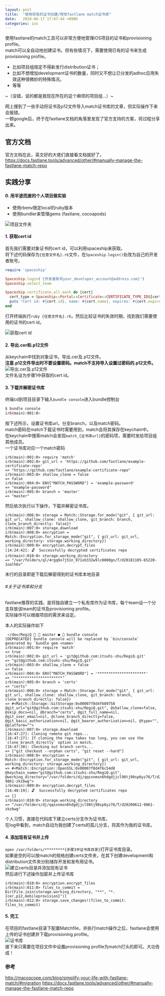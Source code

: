 ```yaml
---
layout: post
title:  "使用现有的证书创建/修改fastlane match证书库"
date:   2020-06-17 17:07:44 +0900
categories: ios
---
```


使用fastlane的match工具可以非常方便地管理iOS项目的证书和provisioning profile。  
match可以全自动地创建证书。但有些情况下，需要使用已有的证书来生成provisioning profile。  
- 比如项目组规定不得新发行distribution证书；
- 比如不想增加development证书的数量，同时又不想让已分发的adhoc应用失效这种很微妙的特殊情况。
- 等等

~（没错，说的都是我现在所在的这个麻烦的项目组...）~

网上搜到了一些手动将证书及p12文件导入match证书库的文章，但实际操作下来会报错。  
一顿google后，终于在fastlane文档的角落里发现了官方支持的方案，将过程分享出来。  

## 官方文档

官方文档在此，英文好的大佬们直接看文档就好了。  
https://docs.fastlane.tools/advanced/other/#manually-manage-the-fastlane-match-repo  

## 实践分享

#### 0. 用半途而废的个人项目做实验

- 使用rbenv限定local的ruby版本
- 使用bundler来管理gems (fastlane, cocoapods)

![项目文件夹](https://upload-images.jianshu.io/upload_images/1971022-e8633bbfe99d64ea.png?imageMogr2/auto-orient/strip%7CimageView2/2/w/1240)

#### 1. 获取cert id

首先我们需要对象证书的cert id，可以利用spaceship来获取。  
将下述代码保存为`{任意文件名}.rb`文件，在`Spaceship.login()`处改为自己的开发者账号。  

```ruby
require 'spaceship'

Spaceship.login('{开发者账号your_developer_account@address.com}')
Spaceship.select_team

Spaceship.certificate.all.each do |cert| 
  cert_type = Spaceship::Portal::Certificate::CERTIFICATE_TYPE_IDS[cert.type_display_id].to_s.split("::")[-1]
  puts "Cert id: #{cert.id}, name: #{cert.name}, expires: #{cert.expires}, type: #{cert_type}"
end
```

打开终端执行`ruby {任意文件名}.rb`，然后比较证书的失效时期，找到我们需要使用的证书的cert id。  

![获取cert id](https://upload-images.jianshu.io/upload_images/1971022-1859123b98ef1a2a.png?imageMogr2/auto-orient/strip%7CimageView2/2/w/1240)

#### 2. 导出.cer和.p12文件

从keychain中找到对象证书，导出.cer及.p12文件。  
**注意.p12文件导出时不要设置密码。match不支持导入设置过密码的.p12文件。**  
![导出.cer及.p12文件](https://upload-images.jianshu.io/upload_images/1971022-1dabdcd1741e4f29.png?imageMogr2/auto-orient/strip%7CimageView2/2/w/1240)  
文件名设为步骤1中获取的cert id。  

#### 3. 下载并解密证书库

终端cd到项目目录下输入`bundle console`进入bundle控制台  

```bash
$ bundle console
irb(main):001:0>
```

按下述所示，设置证书库url，分支branch，以及match密码。  
match密码在match下载证书时需要用到，match会将其保存在keychain中。  
在keychain中搜索match会发现`match_{证书库url}`的密码项，需要时发给项目组其他成员。  
一个证书库对应一个match密码  

```
irb(main):001:0> require 'match'
irb(main):002:0> git_url = 'https://github.com/fastlane/example-certificate-repo'
=> "https://github.com/fastlane/example-certificate-repo"
irb(main):003:0> shallow_clone = false
=> false
irb(main):004:0> ENV["MATCH_PASSWORD"] = 'example-password'
=> "example-password"
irb(main):005:0> branch = 'master'
=> "master"
```

然后依次执行以下操作，下载并解密证书库。  

```
irb(main):006:0> storage = Match::Storage.for_mode("git", { git_url: git_url, shallow_clone: shallow_clone, git_branch: branch, clone_branch_directly: false})
irb(main):007:0> storage.download
irb(main):008:0> encryption = Match::Encryption.for_storage_mode("git", { git_url: git_url, working_directory: storage.working_directory})
irb(main):009:0> encryption.decrypt_files
[14:24:42]: 🔓  Successfully decrypted certificates repo
irb(main):010:0> storage.working_directory
=> "/var/folders/ql/4rgq9x7j51n_971xb332w9lc0000gn/T/d20181105-65220-1oalh6v"
```

末行的目录即是下载后解密得到的证书库本地目录  

###### #关于证书库和分支

fastlane推荐的实践，是将独自建立一个私有库作为证书库，每个team设一个分支存放该team的证书及provisioning profile。  
实际操作可以根据项目的需求来设定。  

本人的实际操作如下  

```
 ~/dev/RegiQ   master ●  bundle console
[DEPRECATED] bundle console will be replaced by `bin/console` generated by `bundle gem <name>`
irb(main):001:0> require 'match'
=> true
irb(main):002:0> git_url = 'git@github.com:itsuhi-shu/RegiQ.git'
=> "git@github.com:itsuhi-shu/RegiQ.git"
irb(main):003:0> shallow_clone = false
=> false
irb(main):004:0> ENV["MATCH_PASSWORD"] = '**********************'
=> "**********************"
irb(main):005:0> branch = 'certs'
=> "certs"
irb(main):006:0> storage = Match::Storage.for_mode("git", { git_url: git_url, shallow_clone: shallow_clone, git_branch: branch, clone_branch_directly: false})
=> #<Match::Storage::GitStorage:0x00007f8d4f689758 @git_url="git@github.com:itsuhi-shu/RegiQ.git", @shallow_clone=false, @skip_docs=nil, @branch="certs", @git_full_name=nil, @git_user_email=nil, @clone_branch_directly=false, @git_basic_authorization=nil, @git_bearer_authorization=nil, @type="", @platform="">
irb(main):007:0> storage.download
[16:47:27]: Cloning remote git repo...
[16:47:27]: If cloning the repo takes too long, you can use the `clone_branch_directly` option in match.
[16:47:30]: Checking out branch certs...
=> ["git checkout --orphan certs", "git reset --hard"]
irb(main):008:0> encryption = Match::Encryption.for_storage_mode("git", { git_url: git_url, working_directory: storage.working_directory})
=> #<Match::Encryption::OpenSSL:0x00007f8d4f6c54d8 @keychain_name="git@github.com:itsuhi-shu/RegiQ.git", @working_directory="/var/folders/dj/qqssnmsn6hdgdjjcl98tj98sp6yz76/T/d20200612-9861-zkzbwg">
irb(main):009:0> encryption.decrypt_files
[16:48:19]: 🔓  Successfully decrypted certificates repo
=> []
irb(main):010:0> storage.working_directory
=> "/var/folders/dj/qqssnmsn6hdgdjjcl98tj98sp6yz76/T/d20200612-9861-zkzbwg"
```

个人习惯，直接在代码库下建立certs分支作为证书库，  
在log中看到，match自动为我创建了certs的孤儿分支，将其作为我的证书库。  

#### 4. 添加现有证书并上传

`open /var/folders/*********{步骤3中证书库目录}`打开证书库目录。  
如果是空的可以按match的规格创建certs文件夹，在其下创建development和distribution文件夹分别储存开发和发布用证书。  
![建立certs目录并添加现有证书](https://upload-images.jianshu.io/upload_images/1971022-65e97d95e16ac0c9.png?imageMogr2/auto-orient/strip%7CimageView2/2/w/1240)  
然后进行下述操作加密并上传证书库  

```
irb(main):010:0> encryption.encrypt_files
irb(main):011:0> files_to_commit = Dir[File.join(storage.working_directory, "**", "*.{cer,p12,mobileprovision}")]
irb(main):012:0> storage.save_changes!(files_to_commit: files_to_commit)
```

#### 5. 完工

在项目的fastlane目录下配置Matchfile，并执行match操作之后，fastlane会使用上传的证书创建并下载provisioning profile。  
![证书库](https://upload-images.jianshu.io/upload_images/1971022-3bca6ad9b29bfc01.png?imageMogr2/auto-orient/strip%7CimageView2/2/w/1240)  
接下来只需要在项目文件中设置provisioning profile为match打头的即可。大功告成！  

### 参考

http://macoscope.com/blog/simplify-your-life-with-fastlane-match/#migration
https://docs.fastlane.tools/advanced/other/#manually-manage-the-fastlane-match-repo



